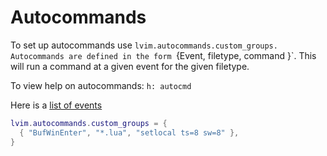 # Autocommands
To set up autocommands use `lvim.autocommands.custom_groups.  Autocommands are defined in the form `{Event, filetype, command }`.  This will run a command at a given event for the given filetype.

To view help on autocommands: `h: autocmd`

Here is a [list of events](https://tech.saigonist.com/b/code/list-all-vim-script-events.html)
``` lua
lvim.autocommands.custom_groups = {
  { "BufWinEnter", "*.lua", "setlocal ts=8 sw=8" },
}
```
